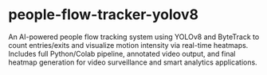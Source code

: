# people-flow-tracker-yolov8
An AI-powered people flow tracking system using YOLOv8 and ByteTrack to count entries/exits and visualize motion intensity via real-time heatmaps. Includes full Python/Colab pipeline, annotated video output, and final heatmap generation for video surveillance and smart analytics applications.
